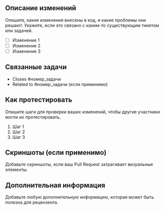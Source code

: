 ## Описание изменений

Опишите, какие изменения внесены в код, и какие проблемы они решают. Укажите, если это связано с каким-то существующим тикетом или задачей.

- [ ] Изменение 1
- [ ] Изменение 2
- [ ] Изменение 3

## Связанные задачи

- Closes #номер_задачи
- Related to #номер_задачи (если применимо)

## Как протестировать

Опишите шаги для проверки ваших изменений, чтобы другие участники могли их протестировать.

1. Шаг 1
2. Шаг 2
3. Шаг 3

## Скриншоты (если применимо)

Добавьте скриншоты, если ваш Pull Request затрагивает визуальные элементы.

## Дополнительная информация

Добавьте любую дополнительную информацию, которая может быть полезна для рецензента.